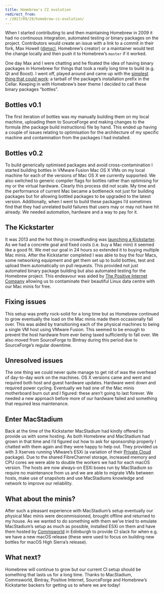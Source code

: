 ```yaml
---
title: Homebrew's CI evolution
redirect_from:
- /2017/09/29/homebrew-ci-evolution/
---
```


When I started contributing to and then maintaining Homebrew in 2009 it had no continuous integration, automated testing or binary packages on the project. Contributors would create an issue with a link to a commit in their fork, Max Howell ([@mxcl](https://github.com/mxcl), Homebrew’s creator) or a maintainer would test the change locally and then push it to Homebrew’s `master` if it worked.

One day Max and I were chatting and he floated the idea of having binary packages in Homebrew for things that took a really long time to build (e.g. Qt and Boost). I went off, played around and came up with the [simplest thing that could work](http://www.extremeprogramming.org/rules/simple.html): a tarball of the package’s installation prefix in the Cellar. Keeping in with Homebrew’s beer theme I decided to call these binary packages “bottles”.

## Bottles v0.1

The first iteration of bottles was my manually building them on my local machine, uploading them to SourceForge and making changes to the formula (the package build instructions) file by hand. This ended up having a couple of issues relating to optimisation for the architecture of my specific machine and contamination from the packages I had installed.

## Bottles v0.2

To build generically optimised packages and avoid cross-contamination I started building bottles in VMware Fusion Mac OS X VMs on my local machine for each of the versions of Mac OS X we currently supported. We also switched to generic compiler flags for bottles rather than optimising for my or the virtual hardware. Clearly this process did not scale. My time and the performance of current Mac became a bottleneck not just for building packages but for allowing bottled packages to be upgraded to the latest version. Additionally, when I went to build these packages I’d sometimes find that they had unrelated build failures that users may or may not have hit already. We needed automation, hardware and a way to pay for it.

## The Kickstarter

It was 2013 and the hot thing in crowdfunding was [launching a Kickstarter](https://www.kickstarter.com/projects/homebrew/brew-test-bot). As we had a concrete goal and fixed costs (i.e. buy a Mac mini) it seemed like a good fit. We met our goal in 24 hours so extended it to buying multiple Mac minis. After the Kickstarter completed I was able to buy the four Macs, some networking equipment and get them set up to build bottles, test and upload them automatically on pull requests. This provided not just automated binary package building but also automated testing for the Homebrew project. This endeavour was aided by [The Positive Internet Company](https://positive-internet.com) allowing us to contaminate their beautiful Linux data centre with our Mac minis for free.

## Fixing issues

This setup was pretty rock-solid for a long time but as Homebrew continued to grow eventually the load on the Mac minis made them occasionally fall over. This was aided by transitioning each of the physical machines to being a single VM host using VMware Fusion. This seemed to be enough to prevent the host hardware from ever being taxed sufficiently to fall over. We also moved from SourceForge to Bintray during this period due to SourceForge’s regular downtime.

## Unresolved issues

The one thing we could never quite manage to get rid of was the overhead of day-to-day work on the machines. OS X versions came and went and required both host and guest hardware updates. Hardware went down and required power cycling. Eventually we had one of the Mac minis motherboard burn out and I figured: these aren’t going to last forever. We needed a new approach before more of our hardware failed and something that required less maintenance.

## Enter MacStadium

Back at the time of the Kickstarter MacStadium had kindly offered to provide us with some hosting. As both Homebrew and MacStadium had grown in that time and I’d figured out how to ask for sponsorship properly I chatted with them again and they were happy to help out. They provided us with 3 Xserves running VMware’s ESXi (a variation of their [Private Cloud](https://www.macstadium.com/cloud/) package). Due to the shared FibreChannel storage, increased memory and CPU cores we were able to double the workers we had for each macOS version. The hosts are now always-on ESXi boxes run by MacStadium so require no maintenance from us and we are able to migrate VMs between hosts, make use of snapshots and use MacStadiums knowledge and network to improve our reliability.

## What about the minis?

After such a pleasant experience with MacStadium’s setup eventually our physical Mac minis were decommissioned, brought offline and returned to my house. As we wanted to do something with them we’ve tried to emulate MacStadium’s setup as much as possible, installed ESXi on them and have them hosted by [Commsworld](https://www.commsworld.com) in Edinburgh to provide CI slack for when e.g. we have a new macOS release (these were used to focus on building new bottles for macOS High Sierra’s release).

## What next?

Homebrew will continue to grow but our current CI setup should be something that lasts us for a long time. Thanks to MacStadium, Commsworld, Bintray, Positive Internet, SourceForge and Homebrew’s Kickstarter backers for getting us to where we are today!
